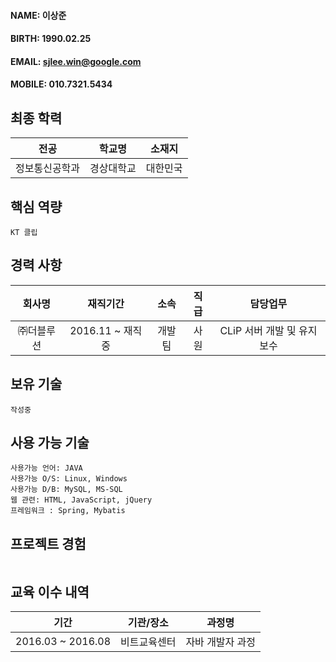 
#### NAME: 이상준
#### BIRTH: 1990.02.25
#### EMAIL: sjlee.win@google.com
#### MOBILE: 010.7321.5434

## 최종 학력
|**전공**|**학교명**|**소재지**|
|:--------:|:--------:|:--------:|
| 정보통신공학과 | 경상대학교 | 대한민국 |

## 핵심 역량
```
KT 클립
```

## 경력 사항
|**회사명**|**재직기간**|**소속**|**직급**|**담당업무**|
|:--------:|:--------:|:--------:|:--------:|:--------:|
| ㈜더블루션 | 2016.11 ~ 재직중 | 개발팀 | 사원 | CLiP 서버 개발 및 유지보수 |

## 보유 기술
```
작성중
```

## 사용 가능 기술
```
사용가능 언어: JAVA
사용가능 O/S: Linux, Windows
사용가능 D/B: MySQL, MS-SQL
웹 관련: HTML, JavaScript, jQuery
프레임워크 : Spring, Mybatis
```

## 프로젝트 경험
```
```

## 교육 이수 내역
|**기간**|**기관/장소**|**과정명**|
|:--------:|:--------:|:--------:|
| 2016.03 ~ 2016.08 | 비트교육센터 | 자바 개발자 과정 |
